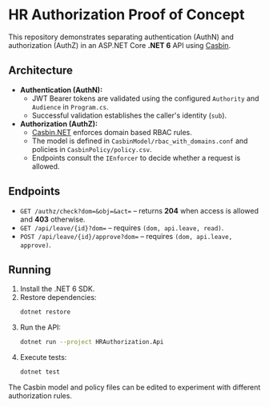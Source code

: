 
# HR Authorization Proof of Concept

This repository demonstrates separating authentication (AuthN) and authorization (AuthZ) in an ASP.NET Core **.NET 6** API using [Casbin](https://casbin.org/).

## Architecture

* **Authentication (AuthN):**
  * JWT Bearer tokens are validated using the configured `Authority` and `Audience` in `Program.cs`.
  * Successful validation establishes the caller's identity (`sub`).
* **Authorization (AuthZ):**
  * [Casbin.NET](https://github.com/casbin-net) enforces domain based RBAC rules.
  * The model is defined in `CasbinModel/rbac_with_domains.conf` and policies in `CasbinPolicy/policy.csv`.
  * Endpoints consult the `IEnforcer` to decide whether a request is allowed.

## Endpoints

* `GET /authz/check?dom=&obj=&act=` – returns **204** when access is allowed and **403** otherwise.
* `GET /api/leave/{id}?dom=` – requires `(dom, api.leave, read)`.
* `POST /api/leave/{id}/approve?dom=` – requires `(dom, api.leave, approve)`.

## Running

1. Install the .NET 6 SDK.
2. Restore dependencies:
   ```bash
   dotnet restore
   ```
3. Run the API:
   ```bash
   dotnet run --project HRAuthorization.Api
   ```
4. Execute tests:
   ```bash
   dotnet test
   ```

The Casbin model and policy files can be edited to experiment with different authorization rules.
